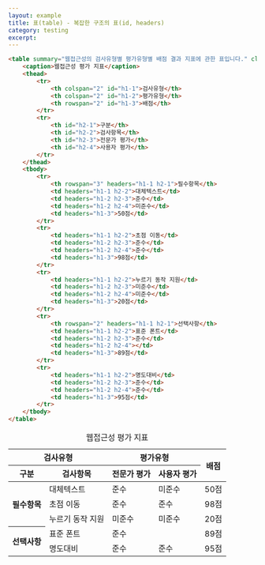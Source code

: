 ```yaml
---
layout: example
title: 표(table) - 복잡한 구조의 표(id, headers)
category: testing
excerpt:
---
```


```html
<table summary="웹접근성의 검사유형별 평가유형별 배점 결과 지표에 관한 표입니다." class="table table-bordered border-dark">
	<caption>웹접근성 평가 지표</caption>
	<thead>
		<tr>
			<th colspan="2" id="h1-1">검사유형</th>
			<th colspan="2" id="h1-2">평가유형</th>
			<th rowspan="2" id="h1-3">배점</th>
		</tr>
		<tr>
			<th id="h2-1">구분</th>
			<th id="h2-2">검사항목</th>
			<th id="h2-3">전문가 평가</th>
			<th id="h2-4">사용자 평가</th>
		</tr>
	</thead>
	<tbody>
		<tr>
			<th rowspan="3" headers="h1-1 h2-1">필수항목</th>
			<td headers="h1-1 h2-2">대체텍스트</td>
			<td headers="h1-2 h2-3">준수</td>
			<td headers="h1-2 h2-4">미준수</td>
			<td headers="h1-3">50점</td>
		</tr>
		<tr>
			<td headers="h1-1 h2-2">초점 이동</td>
			<td headers="h1-2 h2-3">준수</td>
			<td headers="h1-2 h2-4">준수</td>
			<td headers="h1-3">98점</td>
		</tr>
		<tr>
			<td headers="h1-1 h2-2">누르기 동작 지원</td>
			<td headers="h1-2 h2-3">미준수</td>
			<td headers="h1-2 h2-4">미준수</td>
			<td headers="h1-3">20점</td>
		</tr>
		<tr>
			<th rowspan="2" headers="h1-1 h2-1">선택사항</th>
			<td headers="h1-1 h2-2">표준 폰트</td>
			<td headers="h1-2 h2-3">준수</td>
			<td headers="h1-2 h2-4"></td>
			<td headers="h1-3">89점</td>
		</tr>
		<tr>
			<td headers="h1-1 h2-2">명도대비</td>
			<td headers="h1-2 h2-3">준수</td>
			<td headers="h1-2 h2-4">준수</td>
			<td headers="h1-3">95점</td>
		</tr>
	</tbody>
</table>
```

<table summary="웹접근성의 검사유형별 평가유형별 배점 결과 지표에 관한 표입니다." class="table table-bordered border-dark">
	<caption>웹접근성 평가 지표</caption>
	<thead>
		<tr>
			<th colspan="2" id="h1-1">검사유형</th>
			<th colspan="2" id="h1-2">평가유형</th>
			<th rowspan="2" id="h1-3">배점</th>
		</tr>
		<tr>
			<th id="h2-1">구분</th>
			<th id="h2-2">검사항목</th>
			<th id="h2-3">전문가 평가</th>
			<th id="h2-4">사용자 평가</th>
		</tr>
	</thead>
	<tbody>
		<tr>
			<th rowspan="3" headers="h1-1 h2-1">필수항목</th>
			<td headers="h1-1 h2-2">대체텍스트</td>
			<td headers="h1-2 h2-3">준수</td>
			<td headers="h1-2 h2-4">미준수</td>
			<td headers="h1-3">50점</td>
		</tr>
		<tr>
			<td headers="h1-1 h2-2">초점 이동</td>
			<td headers="h1-2 h2-3">준수</td>
			<td headers="h1-2 h2-4">준수</td>
			<td headers="h1-3">98점</td>
		</tr>
		<tr>
			<td headers="h1-1 h2-2">누르기 동작 지원</td>
			<td headers="h1-2 h2-3">미준수</td>
			<td headers="h1-2 h2-4">미준수</td>
			<td headers="h1-3">20점</td>
		</tr>
		<tr>
			<th rowspan="2" headers="h1-1 h2-1">선택사항</th>
			<td headers="h1-1 h2-2">표준 폰트</td>
			<td headers="h1-2 h2-3">준수</td>
			<td headers="h1-2 h2-4"></td>
			<td headers="h1-3">89점</td>
		</tr>
		<tr>
			<td headers="h1-1 h2-2">명도대비</td>
			<td headers="h1-2 h2-3">준수</td>
			<td headers="h1-2 h2-4">준수</td>
			<td headers="h1-3">95점</td>
		</tr>
	</tbody>
</table>
